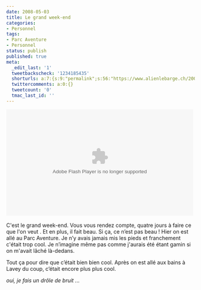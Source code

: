 ```yaml
---
date: 2008-05-03
title: Le grand week-end
categories:
- Personnel
tags:
- Parc Aventure
- Personnel
status: publish
published: true
meta:
  _edit_last: '1'
  tweetbackscheck: '1234185435'
  shorturls: a:7:{s:9:"permalink";s:56:"https://www.alienlebarge.ch/2008/05/03/le-grand-week-end/";s:7:"tinyurl";s:25:"https://tinyurl.com/awhc58";s:4:"isgd";s:17:"https://is.gd/iBIs";s:5:"bitly";s:18:"https://bit.ly/OPrk";s:5:"snipr";s:22:"https://snipr.com/beqc4";s:5:"snurl";s:22:"https://snurl.com/beqc4";s:7:"snipurl";s:24:"https://snipurl.com/beqc4";}
  twittercomments: a:0:{}
  tweetcount: '0'
  tmac_last_id: ''
---
```

<object classid="clsid:d27cdb6e-ae6d-11cf-96b8-444553540000" width="500" height="283" codebase="https://download.macromedia.com/pub/shockwave/cabs/flash/swflash.cab#version=6,0,40,0"><param name="flashvars" value="intl_lang=fr-fr&amp;photo_secret=0353e5de1e&amp;photo_id=2461328754" /><param name="bgcolor" value="#000000" /><param name="allowFullScreen" value="true" /><param name="src" value="https://www.flickr.com/apps/video/stewart.swf?v=49235" /><embed type="application/x-shockwave-flash" width="500" height="283" src="https://www.flickr.com/apps/video/stewart.swf?v=49235" allowfullscreen="true" bgcolor="#000000" flashvars="intl_lang=fr-fr&amp;photo_secret=0353e5de1e&amp;photo_id=2461328754"></embed></object> 

C'est le grand week-end. Vous vous rendez compte, quatre jours à faire ce que l'on veut . Et en plus, il fait beau. Si ça, ce n’est pas beau !
Hier on est allé au Parc Aventure. Je n’y avais jamais mis les pieds et franchement c'était trop cool. Je n’imagine même pas comme j'aurais été étant gamin si on m'avait lâché là-dedans.

Tout ça pour dire que c’était bien bien cool. Après on est allé aux bains à Lavey du coup, c’était encore plus plus cool.

<em>oui, je fais un drôle de bruit ...</em>
